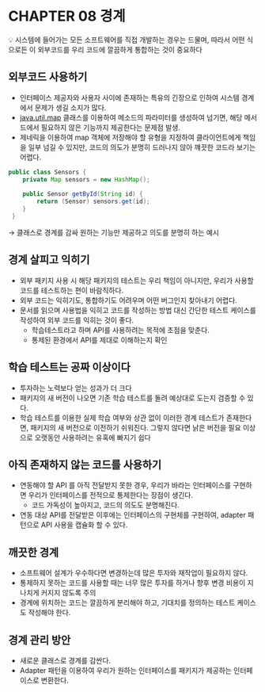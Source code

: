 # CHAPTER 08 경계

<aside>
💡 시스템에 들어가는 모든 소프트웨어를 직접 개발하는 경우는 드물며, 따라서 어떤 식으로든 이 외부코드를 우리 코드에 깔끔하게 통합하는 것이 중요하다

</aside>

## 외부코드 사용하기

- 인터페이스 제공자와 사용자 사이에 존재하는 특유의 긴장으로 인하여 시스템 경계에서 문제가 생길 소지가 많다.
- [java.util.map](http://java.util.map) 클래스를 이용하여 메소드의 파라미터를 생성하여 넘기면, 해당 메서드에서 필요하지 않은 기능까지 제공한다는 문제점 발생.
- 제네릭을 이용하여 map 객체에 저장해야 할 유형을 지정하여 클라이언트에게 책임을 일부 넘길 수 있지만, 코드의 의도가 분명히 드러나지 않아 꺠끗한 코드라 보기는 어렵다.

```java
public class Sensors {
	private Map sensors = new HashMap();
    
    public Sensor getById(String id) {
    	return (Sensor) sensors.get(id);
    }
 }
```

→ 클래스로 경계를 감싸 원하는 기능만 제공하고 의도를 분명히 하는 예시

## 경계 살피고 익히기

- 외부 패키지 사용 시 해당 패키지의 테스트는 우리 책임이 아니지만, 우리가 사용할 코드를 테스트하는 편이 바람직하다.
- 외부 코드는 익히기도, 통합하기도 어려우며 어떤 버그인지 찾아내기 어렵다.
- 문서를 읽으며 사용법을 익히고 코드를 작성하는 방법 대신 간단한 테스트 케이스를 작성하여 외부 코드를 익히는 것이 좋다.
    - 학습테스트라고 하며 API를 사용하려는 목적에 초점을 맞춘다.
    - 통제된 환경에서 API를 제대로 이해하는지 확인


## 학습 테스트는 공짜 이상이다

- 투자하는 노력보다 얻는 성과가 더 크다
- 패키지의 새 버전이 나오면 기존 학습 테스트를 돌려 예상대로 도는지 검증할 수 있다.
- 학습 테스트를 이용한 실제 학습 여부와 상관 없이 이러한 경계 테스트가 존재한다면, 패키지의 새 버전으로 이전하기 쉬워진다. 그렇지 않다면 낡은 버전을 필요 이상으로 오랫동안 사용하려는 유혹에 빠지기 쉽다

## 아직 존재하지 않는 코드를 사용하기

- 연동해야 할 API 를 아직 전달받지 못한 경우, 우리가 바라는 인터페이스를 구현하면 우리가 인터페이스를 전적으로 통제한다는 장점이 생긴다.
    - 코드 가독성이 높아지고, 코드의 의도도 분명해진다.
- 연동 대상 API를 전달받은 이후에는 인터페이스의 구현체를 구현하여, adapter 패턴으로 API 사용을 캡슐화 할 수 있다.

## 깨끗한 경계

- 소프트웨어 설계가 우수하다면 변경하는데 많은 투자와 재작업이 필요하지 않다.
- 통제하지 못하는 코드를 사용할 때는 너무 많은 투자를 하거나 향후 변경 비용이 지나치게 커지지 않도록 주의
- 경계에 위치하는 코드는 깔끔하게 분리해야 하고, 기대치를 정의하는 테스트 케이스도 작성해야 한다.

## 경계 관리 방안

- 새로운 클래스로 경계를 감싼다.
- Adapter 패턴을 이용하여 우리가 원하는 인터페이스를 패키지가 제공하는 인터페이스로 변환한다.
